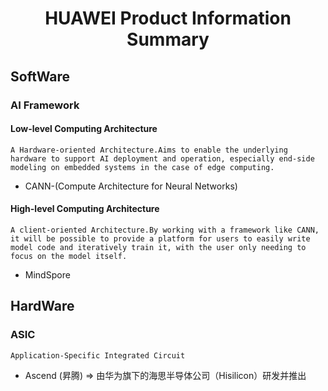<h1 align = "center"> HUAWEI Product Information Summary </h1>

## SoftWare

### AI Framework

#### Low-level Computing Architecture

    A Hardware-oriented Architecture.Aims to enable the underlying hardware to support AI deployment and operation, especially end-side modeling on embedded systems in the case of edge computing.  

* CANN-(Compute Architecture for Neural Networks)

#### High-level Computing Architecture

    A client-oriented Architecture.By working with a framework like CANN, it will be possible to provide a platform for users to easily write model code and iteratively train it, with the user only needing to focus on the model itself.

* MindSpore

## HardWare

### ASIC

    Application-Specific Integrated Circuit  

* Ascend (昇腾) => 由华为旗下的海思半导体公司（Hisilicon）研发并推出
